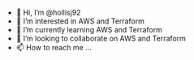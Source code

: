 - 👋 Hi, I’m @hollisj92
- 👀 I’m interested in AWS and Terraform
- 🌱 I’m currently learning AWS and Terraform
- 💞️ I’m looking to collaborate on AWS and Terraform
- 📫 How to reach me ...

<!---
hollisj92/hollisj92 is a ✨ special ✨ repository because its `README.md` (this file) appears on your GitHub profile.
You can click the Preview link to take a look at your changes.
--->
